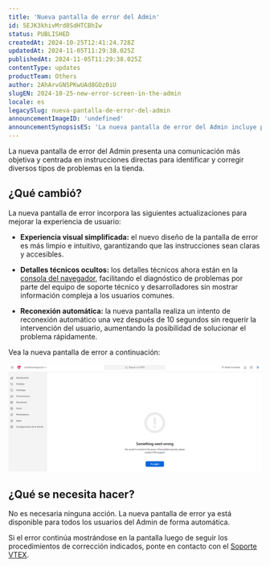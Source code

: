 ```yaml
---
title: 'Nueva pantalla de error del Admin'
id: 5EJK3khivMrd8SdHTCBhIw
status: PUBLISHED
createdAt: 2024-10-25T12:41:24.728Z
updatedAt: 2024-11-05T11:29:38.025Z
publishedAt: 2024-11-05T11:29:38.025Z
contentType: updates
productTeam: Others
author: 2AhArvGNSPKwUAd8GOz0iU
slugEN: 2024-10-25-new-error-screen-in-the-admin
locale: es
legacySlug: nueva-pantalla-de-error-del-admin
announcementImageID: 'undefined'
announcementSynopsisES: 'La nueva pantalla de error del Admin incluye procedimientos objetivos y permite ocultar los detalles técnicos.'
---
```


La nueva pantalla de error del Admin presenta una comunicación más objetiva y centrada en instrucciones directas para identificar y corregir diversos tipos de problemas en la tienda.

## ¿Qué cambió?

La nueva pantalla de error incorpora las siguientes actualizaciones para mejorar la experiencia de usuario:

- **Experiencia visual simplificada:** el nuevo diseño de la pantalla de error es más limpio e intuitivo, garantizando que las instrucciones sean claras y accesibles.

- **Detalles técnicos ocultos:** los detalles técnicos ahora están en la [consola del navegador](https://developer.chrome.com/docs/devtools/console/reference), facilitando el diagnóstico de problemas por parte del equipo de soporte técnico y desarrolladores sin mostrar información compleja a los usuarios comunes.

- **Reconexión automática:** la nueva pantalla realiza un intento de reconexión automático una vez después de 10 segundos sin requerir la intervención del usuario, aumentando la posibilidad de solucionar el problema rápidamente.

Vea la nueva pantalla de error a continuación:

![Tela erro - ES](https://raw.githubusercontent.com/vtexdocs/help-center-content/refs/heads/main/docs/es/announcements/2024/2024-10-25-nueva-pantalla-de-error-del-admin_1.png)

## ¿Qué se necesita hacer?

No es necesaria ninguna acción. La nueva pantalla de error ya está disponible para todos los usuarios del Admin de forma automática.

Si el error continúa mostrándose en la pantalla luego de seguir los procedimientos de corrección indicados, ponte en contacto con el [Soporte VTEX](https://support.vtex.com/hc/pt-br/requests).

